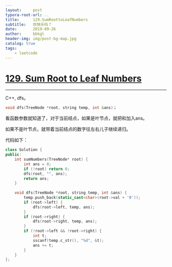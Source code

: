 ```yaml
---
layout:     post
typora-root-url: ..
title:      129.SumRoottoLeafNumbers
subtitle:   你快乐吗？
date:       2019-09-26
author:     bbkgl
header-img: img/post-bg-map.jpg
catalog: true
tags:
    - leetcode
---
```


# [129. Sum Root to Leaf Numbers](https://leetcode-cn.com/problems/sum-root-to-leaf-numbers/)

---

C++, dfs。

```cpp
void dfs(TreeNode *root, string temp, int &ans)；
```

看函数参数就知道了，对于当前结点，如果是叶节点，就把和加入ans。

如果不是叶节点，就带着当前结点的数字往左右儿子继续递归。

代码如下：

```cpp
class Solution {
public:
    int sumNumbers(TreeNode* root) {
        int ans = 0;
        if (!root) return 0;
        dfs(root, "", ans);
        return ans;
    }
    
    void dfs(TreeNode *root, string temp, int &ans) {
        temp.push_back(static_cast<char>(root->val + '0'));
        if (root->left) {
            dfs(root->left, temp, ans);
        } 
        if (root->right) {
            dfs(root->right, temp, ans);
        }
        if (!root->left && !root->right) {
            int t;
            sscanf(temp.c_str(), "%d", &t);
            ans += t;
        }
    }
};
```







